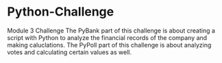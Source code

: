 # Python-Challenge
Module 3 Challenge
The PyBank part of this challenge is about creating a script with Python to analyze the financial records of the company and making caluclations. The PyPoll part of this challenge is about analyzing votes and calculating certain values as well.
